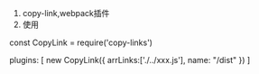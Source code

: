 1. copy-link,webpack插件
2. 使用

const CopyLink = require('copy-links')

plugins: [
    new CopyLink({
      arrLinks:['./../xxx.js'],
      name: "/dist"
    })
]